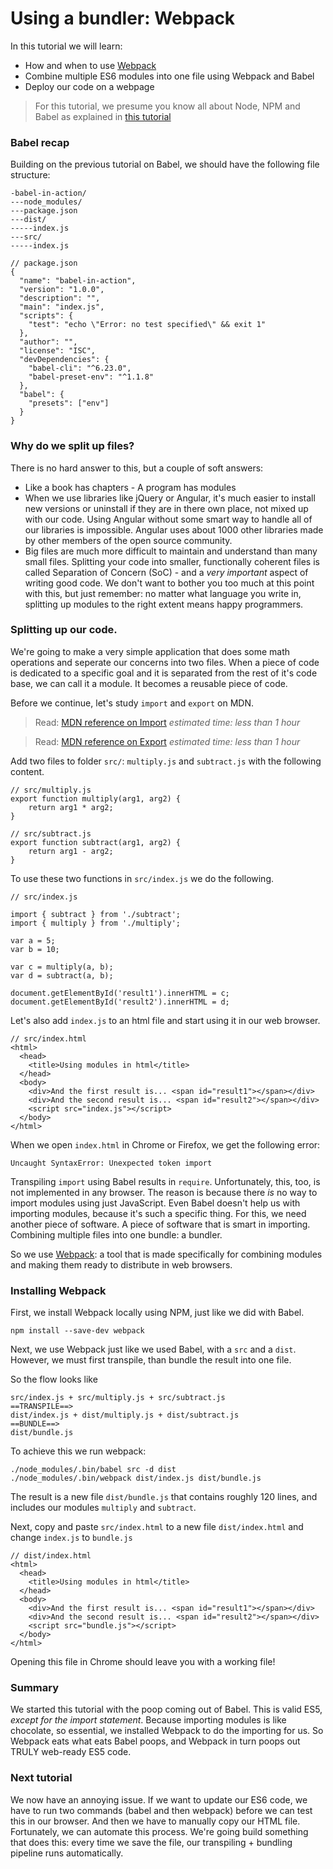 # Using a bundler: Webpack
In this tutorial we will learn:
- How and when to use [Webpack](https://webpack.js.org/)
- Combine multiple ES6 modules into one file using Webpack and Babel
- Deploy our code on a webpage

> For this tutorial, we presume you know all about Node, NPM and Babel as explained in [this tutorial](tutorialTranspiling.md)

### Babel recap
Building on the previous tutorial on Babel, we should have the following file structure:

```
-babel-in-action/
---node_modules/
---package.json
---dist/
-----index.js
---src/
-----index.js
```

```
// package.json
{
  "name": "babel-in-action",
  "version": "1.0.0",
  "description": "",
  "main": "index.js",
  "scripts": {
    "test": "echo \"Error: no test specified\" && exit 1"
  },
  "author": "",
  "license": "ISC",
  "devDependencies": {
    "babel-cli": "^6.23.0",
    "babel-preset-env": "^1.1.8"
  },
  "babel": {
    "presets": ["env"]
  }
}
```

### Why do we split up files?
There is no hard answer to this, but a couple of soft answers:
- Like a book has chapters - A program has modules
- When we use libraries like jQuery or Angular, it's much easier to install new versions or uninstall if they are in there own place, not mixed up with our code. Using Angular without some smart way to handle all of our libraries is impossible. Angular uses about 1000 other libraries made by other members of the open source community.
- Big files are much more difficult to maintain and understand than many small files. Splitting your code into smaller, functionally coherent files is called Separation of Concern (SoC) - and a *very important* aspect of writing good code. We don't want to bother you too much at this point with this, but just remember: no matter what language you write in, splitting up modules to the right extent means happy programmers.

### Splitting up our code.
We're going to make a very simple application that does some math operations and seperate our concerns into two files. When a piece of code is dedicated to a specific goal and it is separated from the rest of it's code base, we can call it a module. It becomes a reusable piece of code.

Before we continue, let's study `import` and `export` on MDN.

> Read: [MDN reference on Import](https://developer.mozilla.org/en-US/docs/Web/JavaScript/Reference/Statements/import) _estimated time: less than 1 hour_

> Read: [MDN reference on Export](https://developer.mozilla.org/en-US/docs/Web/JavaScript/Reference/Statements/export) _estimated time: less than 1 hour_

Add two files to folder `src/`: `multiply.js` and `subtract.js` with the following content.
```
// src/multiply.js
export function multiply(arg1, arg2) {
	return arg1 * arg2;
}
```

```
// src/subtract.js
export function subtract(arg1, arg2) {
	return arg1 - arg2;
}
```

To use these two functions in `src/index.js` we do the following.
```
// src/index.js

import { subtract } from './subtract';
import { multiply } from './multiply';

var a = 5;
var b = 10;

var c = multiply(a, b);
var d = subtract(a, b);

document.getElementById('result1').innerHTML = c;
document.getElementById('result2').innerHTML = d;
```

Let's also add `index.js` to an html file and start using it in our web browser.
```
// src/index.html
<html>
  <head>
  	<title>Using modules in html</title>
  </head>
  <body>
    <div>And the first result is... <span id="result1"></span></div>
    <div>And the second result is... <span id="result2"></span></div>
    <script src="index.js"></script>
  </body>
</html>
```

When we open `index.html` in Chrome or Firefox, we get the following error:
```
Uncaught SyntaxError: Unexpected token import
```

Transpiling `import` using Babel results in `require`. Unfortunately, this, too, is not implemented in any browser. The reason is because there _is_ no way to import modules using just JavaScript. Even Babel doesn't help us with importing modules, because it's such a specific thing. For this, we need another piece of software. A piece of software that is smart in importing. Combining multiple files into one bundle: a bundler.

So we use [Webpack](https://webpack.js.org/): a tool that is made specifically for combining modules and making them ready to distribute in web browsers.

### Installing Webpack
First, we install Webpack locally using NPM, just like we did with Babel.
```
npm install --save-dev webpack
```

Next, we use Webpack just like we used Babel, with a `src` and a `dist`. However, we must first transpile, than bundle the result into one file.

So the flow looks like
```
src/index.js + src/multiply.js + src/subtract.js
==TRANSPILE==>
dist/index.js + dist/multiply.js + dist/subtract.js
==BUNDLE==>
dist/bundle.js
```

To achieve this we run webpack:
```
./node_modules/.bin/babel src -d dist
./node_modules/.bin/webpack dist/index.js dist/bundle.js
```

The result is a new file `dist/bundle.js` that contains roughly 120 lines, and includes our modules `multiply` and `subtract`.

Next, copy and paste `src/index.html` to a new file `dist/index.html` and change `index.js` to `bundle.js`

```
// dist/index.html
<html>
  <head>
  	<title>Using modules in html</title>
  </head>
  <body>
    <div>And the first result is... <span id="result1"></span></div>
    <div>And the second result is... <span id="result2"></span></div>
    <script src="bundle.js"></script>
  </body>
</html>
```

Opening this file in Chrome should leave you with a working file!

### Summary
We started this tutorial with the poop coming out of Babel. This is valid ES5, *except for the import statement*. Because importing modules is like chocolate, so essential, we installed Webpack to do the importing for us. So Webpack eats what eats Babel poops, and Webpack in turn poops out TRULY web-ready ES5 code.

### Next tutorial
We now have an annoying issue. If we want to update our ES6 code, we have to run two commands (babel and then webpack) before we can test this in our browser. And then we have to manually copy our HTML file. Fortunately, we can automate this process. We're going build something that does this: every time we save the file, our transpiling + bundling pipeline runs automatically.

